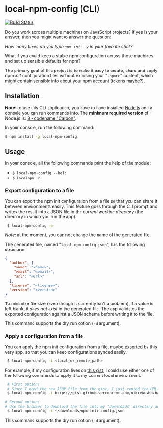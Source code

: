 # local-npm-config (CLI)

[![Build Status](https://travis-ci.org/niktekusho/local-npm-config.svg?branch=master)](https://travis-ci.org/niktekusho/local-npm-config)

Do you work across multiple machines on JavaScript projects? If yes is your answer, then you might want to answer the question:

*How many times do you type `npm init -y` in your favorite shell?*

What if you could keep a stable npm configuration across those machines and set up sensible defaults for npm?

The primary goal of this project is to make it easy to create, share and apply npm *init* configuration files without exposing your "`.npmrc`" content, which might contain sensible info about your npm account (tokens maybe?).

## Installation

**Note:** to use this CLI application, you have to have installed [Node.js](https://nodejs.org/) and a console you can run commands into. The **minimum required version** of Node.js is: [8 - codename "Carbon"](https://github.com/nodejs/Release#release-schedule).

In your console, run the following command:

```sh
$ npm install -g local-npm-config
```

<!-- [![Install animation](./assets/install.gif)](./assets/install.gif) -->

## Usage

In your console, all the following commands print the help of the module:

-   `$ local-npm-config --help`
-   `$ localnpm -h`

<!-- [![Usage animation](./assets/examples.gif)](./assets/examples.gif) -->

### Export configuration to a file

You can export the npm init configuration from a file so that you can share it between environments easily. This feature goes through the CLI prompt and writes the result into a JSON file in the *current working directory* (the directory in which you run the app).

```sh
 $ local-npm-config -e
```

*Note*: at the moment, you can not change the name of the generated file.

The generated file, named "`local-npm-config.json`", has the following structure:

```json
{
  "author": {
    "name": "<name>",
    "email": "<email>",
    "url": "<url>"
  },
  "license": "<license>",
  "version": "<version>"
}
```

To minimize file size (even though it currently isn't a problem), if a value is left blank, it *does not exist* in the generated file.
The app validates the exported configuration against a JSON schema before writing it to the file.

This command supports the dry run option (`-d` argument).

### Apply a configuration from a file

You can apply the npm init configuration from a file, maybe [exported](#export-configuration-to-a-file) by this very app, so that you can keep configurations synced easily.

```sh
 $ local-npm-config -i <local_or_remote_path>
```

For example, if my configuration lives on [this gist](https://gist.github.com/niktekusho/b4f229c24db26512f02b552401053a7c), I could use either one of the following commands to apply it to my current local environment:

```sh
 # First option!
 # Since I need the raw JSON file from the gist, I just copied the URL of the "raw" gist
 $ local-npm-config -i https://gist.githubusercontent.com/niktekusho/b4f229c24db26512f02b552401053a7c/raw/188f486f0433759bf9b3a2b6c3de29111cd38fc1/npm-init-config.json

# Second option!
# Use the browser to download the file into my "downloads" directory and give the CLI its path
 $ local-npm-config -i ~/downloads/npm-init-config.json
```

This command supports the dry run option (`-d` argument).

<!-- [![Usage animation](./assets/examples.gif)](./assets/examples.gif) -->
